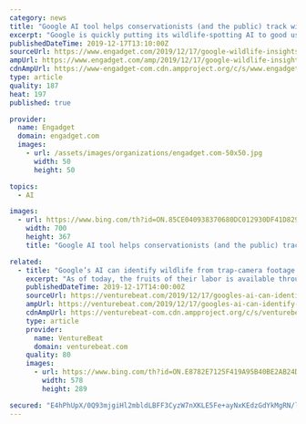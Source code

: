 ```yaml
---
category: news
title: "Google AI tool helps conservationists (and the public) track wildlife"
excerpt: "Google is quickly putting its wildlife-spotting AI to good use. The internet giant has launched a Wildlife Insights tool that helps conservationists track wildlife by not only parsing their photos, but sharing them in a searchable public website. The AI automatically tosses out photos that are highly unlikely to include animals and tries to ..."
publishedDateTime: 2019-12-17T13:10:00Z
sourceUrl: https://www.engadget.com/2019/12/17/google-wildlife-insights/
ampUrl: https://www.engadget.com/amp/2019/12/17/google-wildlife-insights/
cdnAmpUrl: https://www-engadget-com.cdn.ampproject.org/c/s/www.engadget.com/amp/2019/12/17/google-wildlife-insights/
type: article
quality: 187
heat: 197
published: true

provider:
  name: Engadget
  domain: engadget.com
  images:
    - url: /assets/images/organizations/engadget.com-50x50.jpg
      width: 50
      height: 50

topics:
  - AI

images:
  - url: https://www.bing.com/th?id=ON.85CE040938370680DC012930DF41D829
    width: 700
    height: 367
    title: "Google AI tool helps conservationists (and the public) track wildlife"

related:
  - title: "Google’s AI can identify wildlife from trap-camera footage with up to 98.6% accuracy"
    excerpt: "As of today, the fruits of their labor is available through Google Cloud as a part of Wildlife Insights, an AI-enabled platform that streamlines conservation monitoring by expediting camera trap photo analysis. As Google Earth Outreach program manager Tanya Birch explains in a blog post, the thousands of trap cameras around the world placed and ..."
    publishedDateTime: 2019-12-17T14:00:00Z
    sourceUrl: https://venturebeat.com/2019/12/17/googles-ai-can-identify-wildlife-from-trap-camera-footage-with-up-to-98-6-accuracy/
    ampUrl: https://venturebeat.com/2019/12/17/googles-ai-can-identify-wildlife-from-trap-camera-footage-with-up-to-98-6-accuracy/amp/
    cdnAmpUrl: https://venturebeat-com.cdn.ampproject.org/c/s/venturebeat.com/2019/12/17/googles-ai-can-identify-wildlife-from-trap-camera-footage-with-up-to-98-6-accuracy/amp/
    type: article
    provider:
      name: VentureBeat
      domain: venturebeat.com
    quality: 80
    images:
      - url: https://www.bing.com/th?id=ON.E8782E7125F419A95B40BE2AB24DE43F
        width: 578
        height: 289

secured: "E4hPhUpX/0Q93mjgiHl2mbldLBFF3CyzW7nXKLE5Fe+ayNxKEdzGdYkMgRN/lwErHfCc7SYH+TTbY7LsDCVgb6PKi2GVUEocg6PBGPchfiIYAu0NJHzaQpAtW4OoQFFmKnkfRWrHpFjZFkELxo2WN6weBIM0l8SVVPPaC6bGOjEv77fFuuhWfVPwgNsexkzDvwFbrf7yBEnUEp+7lOGcRHE/h9CTTtBikH3MKtNhzKAHF94ys+FIHIpHGhsFNtxivO8qEgXpgZgbykc/Ln6utplRxd6CtA80G+cfTwlRM6Q=;NBezDOBhmHm7BO37sRo5Ew=="
---
```


